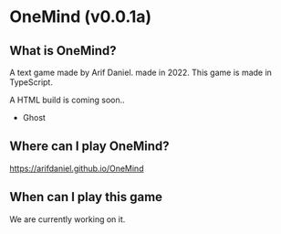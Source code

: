 # OneMind (v0.0.1a)

## What is OneMind?
  A text game made by Arif Daniel. made in 2022. This game is made in TypeScript. 
  
  A HTML build is coming soon..
  - Ghost
  
## Where can I play OneMind?
  https://arifdaniel.github.io/OneMind

## When can I play this game 
  We are currently working on it.
